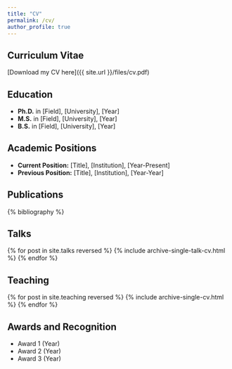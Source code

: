```yaml
---
title: "CV"
permalink: /cv/
author_profile: true
---
```


## Curriculum Vitae

[Download my CV here]({{ site.url }}/files/cv.pdf)

## Education

- **Ph.D.** in [Field], [University], [Year]
- **M.S.** in [Field], [University], [Year]  
- **B.S.** in [Field], [University], [Year]

## Academic Positions

- **Current Position:** [Title], [Institution], [Year-Present]
- **Previous Position:** [Title], [Institution], [Year-Year]

## Publications

{% bibliography %}

## Talks

{% for post in site.talks reversed %}
  {% include archive-single-talk-cv.html %}
{% endfor %}

## Teaching

{% for post in site.teaching reversed %}
  {% include archive-single-cv.html %}
{% endfor %}

## Awards and Recognition

- Award 1 (Year)
- Award 2 (Year)
- Award 3 (Year)
